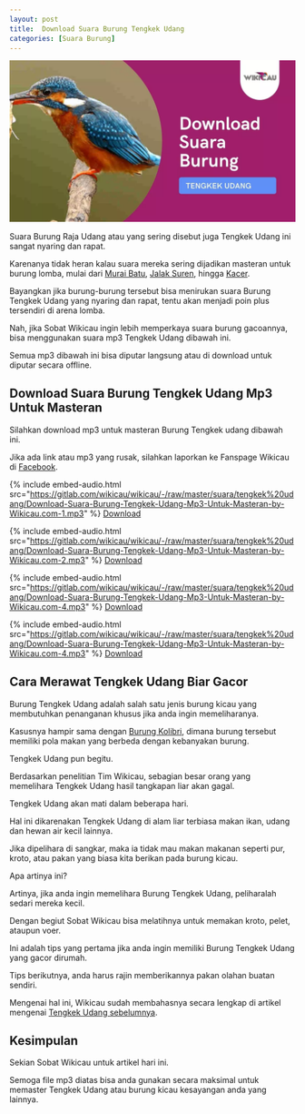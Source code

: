 ```yaml
---
layout: post
title:  Download Suara Burung Tengkek Udang
categories: [Suara Burung]
---
```


![Download Suara Burung Tengkek Udang](/images/suara-burung-tengkek-udang.webp)

Suara Burung Raja Udang atau yang sering disebut juga Tengkek Udang ini sangat nyaring dan rapat.

Karenanya tidak heran kalau suara mereka sering dijadikan masteran untuk burung lomba, mulai dari [Murai Batu](https://wikicau.com/suara-murai-batu/), [Jalak Suren](https://wikicau.com/suara-burung-jalak-suren/), hingga [Kacer](https://wikicau.com/harga-burung-kacer/).

Bayangkan jika burung-burung tersebut bisa menirukan suara Burung Tengkek Udang yang nyaring dan rapat, tentu akan menjadi poin plus tersendiri di arena lomba.

Nah, jika Sobat Wikicau ingin lebih memperkaya suara burung gacoannya, bisa menggunakan suara mp3 Tengkek Udang dibawah ini.

Semua mp3 dibawah ini bisa diputar langsung atau di download untuk diputar secara offline.

## Download Suara Burung Tengkek Udang Mp3 Untuk Masteran

Silahkan download mp3 untuk masteran Burung Tengkek udang dibawah ini.

Jika ada link atau mp3 yang rusak, silahkan laporkan ke Fanspage Wikicau di [Facebook](https://facebook.com/wikicau).

{% include embed-audio.html src="https://gitlab.com/wikicau/wikicau/-/raw/master/suara/tengkek%20udang/Download-Suara-Burung-Tengkek-Udang-Mp3-Untuk-Masteran-by-Wikicau.com-1.mp3" %}
[Download](https://bit.ly/2L68nJr)

{% include embed-audio.html src="https://gitlab.com/wikicau/wikicau/-/raw/master/suara/tengkek%20udang/Download-Suara-Burung-Tengkek-Udang-Mp3-Untuk-Masteran-by-Wikicau.com-2.mp3" %}
[Download](https://bit.ly/2FoS4Um)

{% include embed-audio.html src="https://gitlab.com/wikicau/wikicau/-/raw/master/suara/tengkek%20udang/Download-Suara-Burung-Tengkek-Udang-Mp3-Untuk-Masteran-by-Wikicau.com-4.mp3" %}
[Download](https://bit.ly/2KsYczh)

{% include embed-audio.html src="https://gitlab.com/wikicau/wikicau/-/raw/master/suara/tengkek%20udang/Download-Suara-Burung-Tengkek-Udang-Mp3-Untuk-Masteran-by-Wikicau.com-4.mp3" %}
[Download](https://bit.ly/2KsYczh)

## Cara Merawat Tengkek Udang Biar Gacor

Burung Tengkek Udang adalah salah satu jenis burung kicau yang membutuhkan penanganan khusus jika anda ingin memeliharanya.

Kasusnya hampir sama dengan [Burung Kolibri](https://wikicau.com/suara-burung-kolibri-ninja/), dimana burung tersebut memiliki pola makan yang berbeda dengan kebanyakan burung.

Tengkek Udang pun begitu.

Berdasarkan penelitian Tim Wikicau, sebagian besar orang yang memelihara Tengkek Udang hasil tangkapan liar akan gagal.

Tengkek Udang akan mati dalam beberapa hari.

Hal ini dikarenakan Tengkek Udang di alam liar terbiasa makan ikan, udang dan hewan air kecil lainnya.

Jika dipelihara di sangkar, maka ia tidak mau makan makanan seperti pur, kroto, atau pakan yang biasa kita berikan pada burung kicau.

Apa artinya ini?

Artinya, jika anda ingin memelihara Burung Tengkek Udang, peliharalah sedari mereka kecil.

Dengan begiut Sobat Wikicau bisa melatihnya untuk memakan kroto, pelet, ataupun voer.

Ini adalah tips yang pertama jika anda ingin memiliki Burung Tengkek Udang yang gacor dirumah.

Tips berikutnya, anda harus rajin memberikannya pakan olahan buatan sendiri.

Mengenai hal ini, Wikicau sudah membahasnya secara lengkap di artikel mengenai [Tengkek Udang sebelumnya](https://wikicau.com/cara-merawat-tengkek-udang/).

## Kesimpulan

Sekian Sobat Wikicau untuk artikel hari ini.

Semoga file mp3 diatas bisa anda gunakan secara maksimal untuk memaster Tengkek Udang atau burung kicau kesayangan anda yang lainnya.